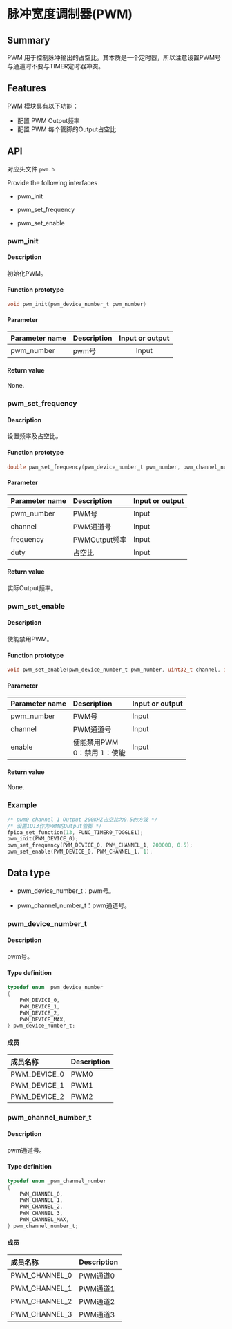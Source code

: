 # 脉冲宽度调制器(PWM)

## Summary

PWM 用于控制脉冲输出的占空比。其本质是一个定时器，所以注意设置PWM号与通道时不要与TIMER定时器冲突。

## Features

PWM 模块具有以下功能：

- 配置 PWM Output频率
- 配置 PWM 每个管脚的Output占空比

## API

对应头文件 `pwm.h`

Provide the following interfaces

- pwm\_init

- pwm\_set\_frequency

- pwm\_set\_enable

### pwm\_init

#### Description

初始化PWM。

#### Function prototype

```c
void pwm_init(pwm_device_number_t pwm_number)
```

#### Parameter

| Parameter name     |   Description     |  Input or output  |
| :--------   | :-----     | :----:     |
| pwm_number | pwm号 | Input |

#### Return value

None.

### pwm\_set\_frequency

#### Description

设置频率及占空比。

#### Function prototype

```c
double pwm_set_frequency(pwm_device_number_t pwm_number, pwm_channel_number_t channel, double frequency, double duty)
```

#### Parameter

| Parameter name     | Description                             |  Input or output  |
| :---------- | :------------------------------- | :-------- |
| pwm_number  | PWM号                            | Input       |
| channel     | PWM通道号                        | Input       |
| frequency   | PWMOutput频率                       | Input       |
| duty        | 占空比                            | Input      |

#### Return value

实际Output频率。

### pwm_set_enable

#### Description

使能禁用PWM。

#### Function prototype

```c
void pwm_set_enable(pwm_device_number_t pwm_number, uint32_t channel, int enable)
```

#### Parameter

| Parameter name     |   Description                          |  Input or output  |
| :---------- | :------------------------------ | :-------- |
| pwm_number  | PWM号                           | Input       |
| channel     | PWM通道号                        | Input      |
| enable      | 使能禁用PWM<br>0：禁用  1：使能   | Input      |

#### Return value

None.

### Example

```c
/* pwm0 channel 1 Output 200KHZ占空比为0.5的方波 */
/* 设置IO13作为PWM的Output管脚 */
fpioa_set_function(13, FUNC_TIMER0_TOGGLE1);
pwm_init(PWM_DEVICE_0);
pwm_set_frequency(PWM_DEVICE_0, PWM_CHANNEL_1, 200000, 0.5);
pwm_set_enable(PWM_DEVICE_0, PWM_CHANNEL_1, 1);
```

## Data type

- pwm\_device\_number\_t：pwm号。

- pwm\_channel\_number\_t：pwm通道号。

### pwm\_device\_number\_t

#### Description

pwm号。

#### Type definition

```c
typedef enum _pwm_device_number
{
    PWM_DEVICE_0,
    PWM_DEVICE_1,
    PWM_DEVICE_2,
    PWM_DEVICE_MAX,
} pwm_device_number_t;
```

#### 成员

| 成员名称        | Description |
| :------------- | :--- |
| PWM\_DEVICE\_0 | PWM0 |
| PWM\_DEVICE\_1 | PWM1 |
| PWM\_DEVICE\_2 | PWM2 |

### pwm\_channel\_number\_t

#### Description

pwm通道号。

#### Type definition

```c
typedef enum _pwm_channel_number
{
    PWM_CHANNEL_0,
    PWM_CHANNEL_1,
    PWM_CHANNEL_2,
    PWM_CHANNEL_3,
    PWM_CHANNEL_MAX,
} pwm_channel_number_t;
```

#### 成员

| 成员名称         | Description     |
| :-------------- | :------- |
| PWM\_CHANNEL\_0 | PWM通道0 |
| PWM\_CHANNEL\_1 | PWM通道1 |
| PWM\_CHANNEL\_2 | PWM通道2 |
| PWM\_CHANNEL\_3 | PWM通道3 |